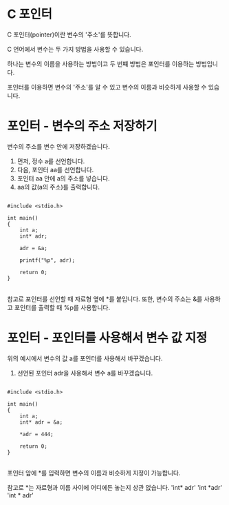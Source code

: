 # C 포인터
C 포인터(pointer)이란 변수의 '주소'를 뜻합니다.

C 언어에서 변수는 두 가지 방법을 사용할 수 있습니다.

하나는 변수의 이름을 사용하는 방법이고 두 번쨰 방법은 포인터를 이용하는 방법입니다.

포인터를 이용하면 변수의 '주소'를 알 수 있고 변수의 이름과 비슷하게 사용할 수 있습니다.

# 포인터 - 변수의 주소 저장하기
변수의 주소를 변수 안에 저장하겠습니다.

1. 먼저, 정수 a를 선언합니다.
2. 다음, 포인터 aa를 선언합니다.
3. 포인터 aa 안에 a의 주소를 넣습니다.
4. aa의 값(a의 주소)를 출력합니다.

<pre>
<code>
#include &lt;stdio.h>

int main()
{
	int a;
	int* adr;

	adr = &a;

	printf("%p", adr);

	return 0;
}
</code>
</pre>

참고로 포인터를 선언할 때 자료형 옆에 *를 붙입니다. 또한, 변수의 주소는 &를 사용하고 포인터를 출력할 때 %p를 사용합니다.

# 포인터 - 포인터를 사용해서 변수 값 지정
위의 예시에서 변수의 값 a를 포인터를 사용해서 바꾸겠습니다.

1. 선언된 포인터 adr을 사용해서 변수 a를 바꾸겠습니다.

<pre>
<code>
#include &lt;stdio.h>

int main()
{
	int a;
	int* adr = &a;

	*adr = 444;

	return 0;
}
</code>
</pre>

포인터 앞에 *를 입력하면 변수의 이름과 비슷하게 지정이 가능합니다.

참고로 *는 자료형과 이름 사이에 어디에든 놓는지 상관 없습니다. 'int\* adr' 'int \*adr' 'int \* adr'

